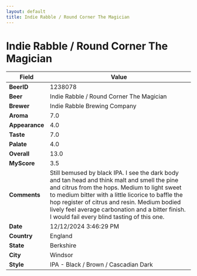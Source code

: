 ```yaml
---
layout: default
title: Indie Rabble / Round Corner The Magician
---
```


# Indie Rabble / Round Corner The Magician

| Field         | Value     |
|---------------|-----------|
| **BeerID** | 1238078 |
| **Beer** | Indie Rabble / Round Corner The Magician |
| **Brewer** | Indie Rabble Brewing Company |
| **Aroma** | 7.0 |
| **Appearance** | 4.0 |
| **Taste** | 7.0 |
| **Palate** | 4.0 |
| **Overall** | 13.0 |
| **MyScore** | 3.5 |
| **Comments** | Still bemused by black IPA.  I see the dark body and tan head and think malt and smell the pine and citrus from the hops.  Medium to light sweet to medium bitter with a little licorice to baffle the hop register of citrus and resin. Medium bodied lively feel average carbonation and a bitter finish.  I would fail every blind tasting of this one.  |
| **Date** | 12/12/2024 3:46:29 PM |
| **Country** | England |
| **State** | Berkshire |
| **City** | Windsor |
| **Style** | IPA - Black / Brown / Cascadian Dark |

